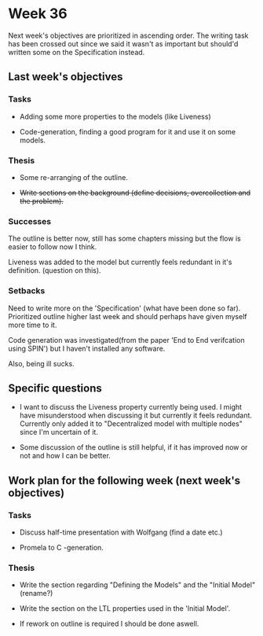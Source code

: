 # Week 36

Next week's objectives are prioritized in ascending order. The writing task has been crossed out since we said it wasn't as important but should'd written some on the Specification instead.

## Last week's objectives

### Tasks

* Adding some more properties to the models (like Liveness)

* Code-generation, finding a good program for it and use it on some models.

### Thesis

* Some re-arranging of the outline. 

* ~~Write sections on the background (define decisions, overcollection and the problem).~~

### Successes

The outline is better now, still has some chapters missing but the flow is easier to follow now I think. 

Liveness was added to the model but currently feels redundant in it's definition. (question on this).

### Setbacks

Need to write more on the 'Specification' (what have been done so far). Prioritized outline higher last week and should perhaps have given myself more time to it.

Code generation was investigated(from the paper 'End to End verifcation using SPIN') but I haven't installed any software.

Also, being ill sucks.

## Specific questions

* I want to discuss the Liveness property currently being used. I might have misunderstood when discussing it but currently it feels redundant. Currently only added it to "Decentralized model with multiple nodes" since I'm uncertain of it.

* Some discussion of the outline is still helpful, if it has improved now or not and how I can be better.

## Work plan for the following week (next week's objectives)

### Tasks

* Discuss half-time presentation with Wolfgang (find a date etc.) 

* Promela to C -generation.

### Thesis

* Write the section regarding "Defining the Models" and the "Initial Model" (rename?)

* Write the section on the LTL properties used in the 'Initial Model'.

* If rework on outline is required I should be done aswell.
